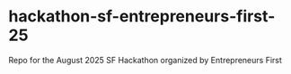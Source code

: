 # hackathon-sf-entrepreneurs-first-25
Repo for the August 2025 SF Hackathon organized by Entrepreneurs First
